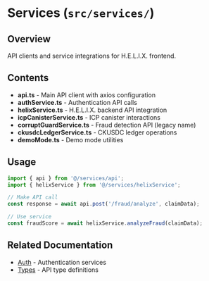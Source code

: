# Services (`src/services/`)

## Overview

API clients and service integrations for H.E.L.I.X. frontend.

## Contents

- **api.ts** - Main API client with axios configuration
- **authService.ts** - Authentication API calls
- **helixService.ts** - H.E.L.I.X. backend API integration
- **icpCanisterService.ts** - ICP canister interactions
- **corruptGuardService.ts** - Fraud detection API (legacy name)
- **ckusdcLedgerService.ts** - CKUSDC ledger operations
- **demoMode.ts** - Demo mode utilities

## Usage

```typescript
import { api } from '@/services/api';
import { helixService } from '@/services/helixService';

// Make API call
const response = await api.post('/fraud/analyze', claimData);

// Use service
const fraudScore = await helixService.analyzeFraud(claimData);
```

## Related Documentation

- [Auth](../auth/README.md) - Authentication services
- [Types](../types/README.md) - API type definitions

